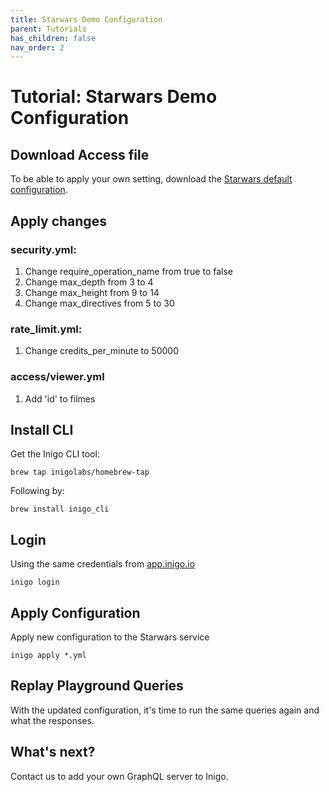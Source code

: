 ```yaml
---
title: Starwars Demo Configuration
parent: Tutorials
has_children: false
nav_order: 2
---
```


# Tutorial: Starwars Demo Configuration

## Download Access file

To be able to apply your own setting, download the [Starwars default configuration](/assets/files/starwars_default_config.zip).

## Apply changes

### security.yml:
1. Change require_operation_name from true to false
2. Change max_depth from 3 to 4
3. Change max_height from 9 to 14
4. Change max_directives from 5 to 30

### rate_limit.yml:
1. Change credits_per_minute to 50000

### access/viewer.yml
1. Add 'id' to filmes

## Install CLI

Get the Inigo CLI tool:
```console
brew tap inigolabs/homebrew-tap
```
Following by:
```console
brew install inigo_cli
```

## Login
Using the same credentials from [app.inigo.io](https://app.inigo.io)
```console
inigo login
```

## Apply Configuration 
Apply new configuration to the Starwars service
```console
inigo apply *.yml
```

## Replay Playground Queries
With the updated configuration, it's time to run the same queries again and what the responses.


## What's next?
Contact us to add your own GraphQL server to Inigo.







